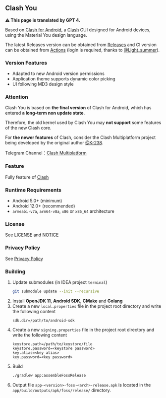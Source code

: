 ## Clash You

**⚠ This page is translated by GPT 4.**

Based on [Clash for Android](https://github.com/Kr328/ClashForAndroid),
a [Clash](https://github.com/Dreamacro/clash) GUI designed for Android devices, using the Material
You design language.

The latest Releases version can be obtained from
[Releases](https://github.com/Kr328/ClashForAndroid/releases)
and Cl version can be obtained from
[Actions](https://github.com/Yos-X/ClashYou/actions) (login is required, thanks to [@Light_summer](https://github.com/lightsummer233)).

### Version Features

- Adapted to new Android version permissions
- Application theme supports dynamic color picking
- UI following MD3 design style

### Attention

Clash You is based on **the final version** of Clash for Android, which has entered **a long-term non update state**.

Therefore, the old kernel used by Clash You may **not support** some features of the new Clash core.

For **the newer features** of Clash, consider the Clash Multiplatform project being developed by the original author [@Kr238](https://github.com/Kr328).

Telegram Channel：[Clash Multiplatform](https://t.me/+uCUxZwHNjZxlYThl)

### Feature

Fully feature of [Clash](https://github.com/Dreamacro/clash)

### Runtime Requirements

- Android 5.0+ (minimum)
- Android 12.0+ (recommended)
- `armeabi-v7a`, `arm64-v8a`, `x86` or `x86_64` architecture

### License

See [LICENSE](./LICENSE) and [NOTICE](./NOTICE)

### Privacy Policy

See [Privacy Policy](./PRIVACY_POLICY.md)

### Building

1. Update submodules (in IDEA project `terminal`)
   ```sh
   git submodule update --init --recursive
   ```
2. Install **OpenJDK 11**, **Android SDK**, **CMake** and **Golang**
3. Create a new `local.properties` file in the project root directory and write the following content
   ```properties
   sdk.dir=/path/to/android-sdk
   ```
4. Create a new `signing.properties` file in the project root directory and write the following content
   ```properties
   keystore.path=/path/to/keystore/file
   keystore.password=<keystore password>
   key.alias=<key alias>
   key.password=<key password>
   ```
5. Build
   ```sh
   ./gradlew app:assembleFossRelease
   ```
6. Output file `app-<version>-foss-<arch>-release.apk` is located in the `app/build/outputs/apk/foss/release/` directory.
